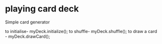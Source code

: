 # playing card deck
Simple card generator

to initialise- myDeck.initialize();
to shuffle- myDeck.shuffle();
to draw a card - myDeck.drawCard();
